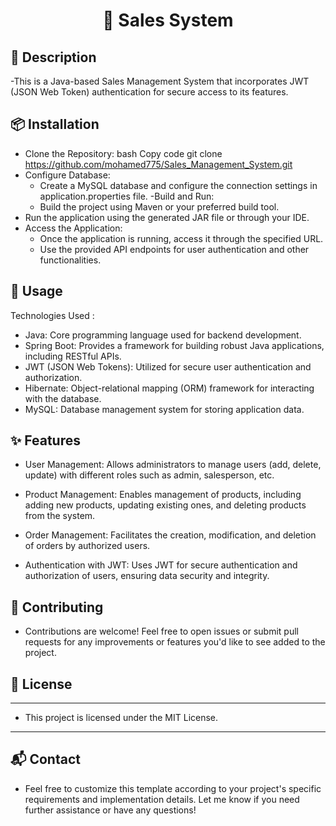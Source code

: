 <div align="center">
  <h1>🚀 Sales System </h1>
</div>

## 📄 Description

-This is a Java-based Sales Management System that incorporates JWT (JSON Web Token) authentication for secure access to its features.


## 📦 Installation

- Clone the Repository: bash Copy code git clone https://github.com/mohamed775/Sales_Management_System.git
- Configure Database:
  - Create a MySQL database and configure the connection settings in application.properties file.
-Build and Run:
  - Build the project using Maven or your preferred build tool.
- Run the application using the generated JAR file or through your IDE.
- Access the Application:
  - Once the application is running, access it through the specified URL.
  - Use the provided API endpoints for user authentication and other functionalities.

## 🚀 Usage

Technologies Used :
 - Java: Core programming language used for backend development.
 - Spring Boot: Provides a framework for building robust Java applications, including RESTful APIs.
 - JWT (JSON Web Tokens): Utilized for secure user authentication and authorization.
 - Hibernate: Object-relational mapping (ORM) framework for interacting with the database.
 - MySQL: Database management system for storing application data.

## ✨ Features

- User Management: Allows administrators to manage users (add, delete, update) with different roles such as admin, salesperson, etc.

- Product Management: Enables management of products, including adding new products, updating existing ones, and deleting products from the system.

- Order Management: Facilitates the creation, modification, and deletion of orders by authorized users.

- Authentication with JWT: Uses JWT for secure authentication and authorization of users, ensuring data security and integrity.

## 🤝 Contributing

- Contributions are welcome! Feel free to open issues or submit pull requests for any improvements or features you'd like to see added to the project.

## 📝 License
---------------------------------------------------------
- This project is licensed under the MIT License.
---------------------------------------------------------

## 📬 Contact

- Feel free to customize this template according to your project's specific requirements and implementation details. Let me know if you need further assistance or have any questions!

